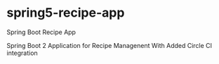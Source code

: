 # spring5-recipe-app
Spring Boot Recipe App

Spring Boot 2 Application for Recipe Managenent
With Added Circle CI integration
